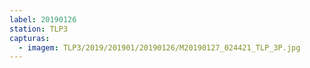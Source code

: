 ```yaml
---
label: 20190126
station: TLP3
capturas:
  - imagem: TLP3/2019/201901/20190126/M20190127_024421_TLP_3P.jpg
---
```

